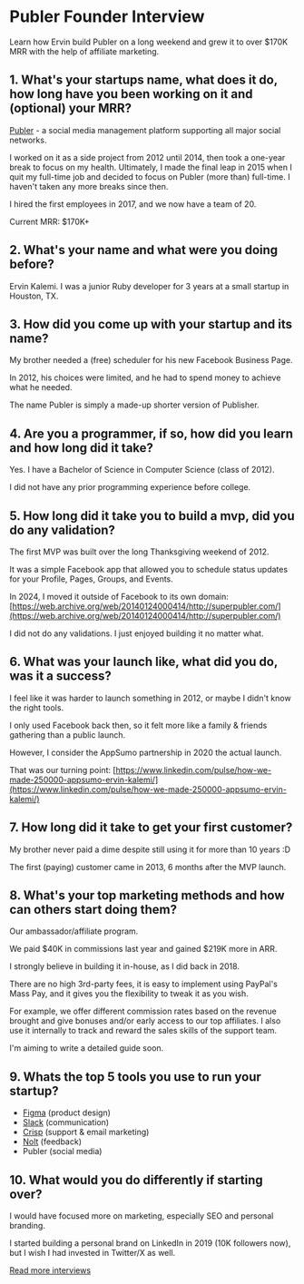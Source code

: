 # Publer Founder Interview

Learn how Ervin build Publer on a long weekend and grew it to over $170K MRR with the help of affiliate marketing.

## 1. What's your startups name, what does it do, how long have you been working on it and (optional) your MRR?
[Publer](https://publer.com) - a social media management platform supporting all major social networks.

I worked on it as a side project from 2012 until 2014, then took a one-year break to focus on my health. Ultimately, I made the final leap in 2015 when I quit my full-time job and decided to focus on Publer (more than) full-time. I haven't taken any more breaks since then.

I hired the first employees in 2017, and we now have a team of 20.

Current MRR: $170K+

## 2. What's your name and what were you doing before?
Ervin Kalemi. I was a junior Ruby developer for 3 years at a small startup in Houston, TX.

## 3. How did you come up with your startup and its name?
My brother needed a (free) scheduler for his new Facebook Business Page.

In 2012, his choices were limited, and he had to spend money to achieve what he needed.

The name Publer is simply a made-up shorter version of Publisher.

## 4. Are you a programmer, if so, how did you learn and how long did it take?
Yes. I have a Bachelor of Science in Computer Science (class of 2012).

I did not have any prior programming experience before college. 

## 5. How long did it take you to build a mvp, did you do any validation?
The first MVP was built over the long Thanksgiving weekend of 2012.

It was a simple Facebook app that allowed you to schedule status updates for your Profile, Pages, Groups, and Events.

In 2024, I moved it outside of Facebook to its own domain: [https://web.archive.org/web/20140124000414/http://superpubler.com/](https://web.archive.org/web/20140124000414/http://superpubler.com/)

I did not do any validations. I just enjoyed building it no matter what.

## 6. What was your launch like, what did you do, was it a success?
I feel like it was harder to launch something in 2012, or maybe I didn't know the right tools.

I only used Facebook back then, so it felt more like a family & friends gathering than a public launch.

However, I consider the AppSumo partnership in 2020 the actual launch.

That was our turning point: [https://www.linkedin.com/pulse/how-we-made-250000-appsumo-ervin-kalemi/](https://www.linkedin.com/pulse/how-we-made-250000-appsumo-ervin-kalemi/)

## 7. How long did it take to get your first customer?
My brother never paid a dime despite still using it for more than 10 years :D

The first (paying) customer came in 2013, 6 months after the MVP launch.

## 8. What's your top marketing methods and how can others start doing them?
Our ambassador/affiliate program.

We paid $40K in commissions last year and gained $219K more in ARR.

I strongly believe in building it in-house, as I did back in 2018. 

There are no high 3rd-party fees, it is easy to implement using PayPal's Mass Pay, and it gives you the flexibility to tweak it as you wish.

For example, we offer different commission rates based on the revenue brought and give bonuses and/or early access to our top affiliates. I also use it internally to track and reward the sales skills of the support team.

I'm aiming to write a detailed guide soon.

## 9. Whats the top 5 tools you use to run your startup?
- [Figma](https://figma.com) (product design)
- [Slack](https://slack.com) (communication)
- [Crisp](https://crisp.im) (support & email marketing)
- [Nolt](https://nolt.io) (feedback)
- Publer (social media)

## 10. What would you do differently if starting over?
I would have focused more on marketing, especially SEO and personal branding.

I started building a personal brand on LinkedIn in 2019 (10K followers now), but I wish I had invested in Twitter/X as well.

[Read more interviews](/#interviews)
